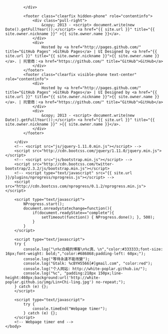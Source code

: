             </div>
<!-- footer -->
            <footer class="clearfix hidden-phone" role="contentinfo">
                <div class="pull-right">
                    &copy; 2013 - <script> document.write(new Date().getFullYear());</script> <a href="{{ site.url }}" title="{{ site.owner.nickname }}" >{{ site.owner.name }}</a>.
                </div>
                <div>
                    Hosted by <a href="http://pages.github.com/" title="GitHub Pages" >GitHub Pages</a> | UI Designed by <a href="{{ site.url }}" title="{{ site.owner.nickname }}">{{ site.owner.name }}</a>. | 托管商：<a href="https://github.com/" title="GitHub">GitHub</a>                    
                </div>
            </footer>
            <footer class="clearfix visible-phone text-center" role="contentinfo">
                <div>
                    Hosted by <a href="http://pages.github.com/" title="GitHub Pages" >GitHub Pages</a> | UI Designed by <a href="{{ site.url }}" title="{{ site.owner.nickname }}">{{ site.owner.name }}</a>. | 托管商：<a href="https://github.com/" title="GitHub">GitHub</a>                    
                </div>
                <div>
                    &copy; 2013 - <script> document.write(new Date().getFullYear());</script> <a href="{{ site.url }}" title="{{ site.owner.nickname }}" >{{ site.owner.name }}</a>.
                </div>
            </footer>
<!-- /footer -->
        </div>
        <!-- <script src="js/jquery-1.11.0.min.js"></script> -->
        <script src="http://cdn.bootcss.com/jquery/1.11.0/jquery.min.js"></script>
        <!-- <script src="js/bootstrap.min.js"></script> -->
        <script src="http://cdn.bootcss.com/twitter-bootstrap/2.3.2/js/bootstrap.min.js"></script>
        <!-- <script type="text/javascript" src="{{ site.url }}/plugins/nprogress/nprogress.js"></script> -->
        <script src="http://cdn.bootcss.com/nprogress/0.1.2/nprogress.min.js"></script>
<!-- Loading Bar -->
        <script type="text/javascript">
            NProgress.start();
            document.onreadystatechange=function(){ 
                if(document.readyState=="complete"){ 
                    setTimeout(function() { NProgress.done(); }, 500);
                } 
            }
        </script>
<!-- /Loading Bar -->
<!-- console -->
        <script type="text/javascript">
        try {
            console.log("\n%c白楊的博客\n%c真、\n","color:#333333;font-size: 16px;font-weight: bold;","color:#686868;padding-left: 60px;");
            console.log("等待永遠不能改變");
            console.log("Gtalk: %cBYH5566[#]gmail.com", "color:red");
            console.log("个人网站: http://white-poplar.github.io/");
            console.log("%c", "padding:218px 150px;line-height:460px;background:url('http://white-poplar.github.io/img/Lin+Chi-ling.jpg') no-repeat;");
        } catch (e) {};
        </script>
<!-- /console -->
        <script type="text/javascript">
            try {
                console.timeEnd("Webpage timer");
            } catch (e) {};
        </script>
        <!-- Webpage timer end -->
    </body>
</html>